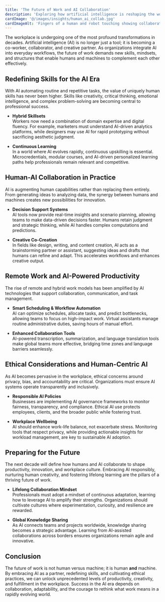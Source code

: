 ```yaml
---
title: 'The Future of Work and AI Collaboration'
description: 'Exploring how artificial intelligence is reshaping the workplace, redefining skills, and fostering collaboration between humans and machines.'
cardImage: '@/images/insights/human_ai_collab.jpg'
cardImageAlt: 'Fingers of a human and robot touching showing collaboration.'
---
```


The workplace is undergoing one of the most profound transformations in decades. Artificial intelligence (AI) is no longer just a tool; it is becoming a co-worker, collaborator, and creative partner. As organizations integrate AI into everyday workflows, the future of work demands new skills, mindsets, and structures that enable humans and machines to complement each other effectively.

## Redefining Skills for the AI Era

With AI automating routine and repetitive tasks, the value of uniquely human skills has never been higher. Skills like creativity, critical thinking, emotional intelligence, and complex problem-solving are becoming central to professional success.

- **Hybrid Skillsets**  
  Workers now need a combination of domain expertise and digital fluency. For example, marketers must understand AI-driven analytics platforms, while designers may use AI for rapid prototyping without sacrificing aesthetic judgment.

- **Continuous Learning**  
  In a world where AI evolves rapidly, continuous upskilling is essential. Microcredentials, modular courses, and AI-driven personalized learning paths help professionals remain relevant and competitive.

## Human-AI Collaboration in Practice

AI is augmenting human capabilities rather than replacing them entirely. From generating ideas to analyzing data, the synergy between humans and machines creates new possibilities for innovation.

- **Decision Support Systems**  
  AI tools now provide real-time insights and scenario planning, allowing teams to make data-driven decisions faster. Humans retain judgment and strategic thinking, while AI handles complex computations and predictions.

- **Creative Co-Creation**  
  In fields like design, writing, and content creation, AI acts as a brainstorming partner or assistant, suggesting ideas and drafts that humans can refine and adapt. This accelerates workflows and enhances creative output.

## Remote Work and AI-Powered Productivity

The rise of remote and hybrid work models has been amplified by AI technologies that support collaboration, communication, and task management.

- **Smart Scheduling & Workflow Automation**  
  AI can optimize schedules, allocate tasks, and predict bottlenecks, allowing teams to focus on high-impact work. Virtual assistants manage routine administrative duties, saving hours of manual effort.

- **Enhanced Collaboration Tools**  
  AI-powered transcription, summarization, and language translation tools make global teams more effective, bridging time zones and language barriers seamlessly.

## Ethical Considerations and Human-Centric AI

As AI becomes pervasive in the workplace, ethical concerns around privacy, bias, and accountability are critical. Organizations must ensure AI systems operate transparently and inclusively.

- **Responsible AI Policies**  
  Businesses are implementing AI governance frameworks to monitor fairness, transparency, and compliance. Ethical AI use protects employees, clients, and the broader public while fostering trust.

- **Workplace Wellbeing**  
  AI should enhance work-life balance, not exacerbate stress. Monitoring tools that respect privacy, while providing actionable insights for workload management, are key to sustainable AI adoption.

## Preparing for the Future

The next decade will define how humans and AI collaborate to shape productivity, innovation, and workplace culture. Embracing AI responsibly, nurturing human creativity, and fostering lifelong learning are the pillars of a thriving future of work.

- **Lifelong Collaboration Mindset**  
  Professionals must adopt a mindset of continuous adaptation, learning how to leverage AI to amplify their strengths. Organizations should cultivate cultures where experimentation, curiosity, and resilience are rewarded.

- **Global Knowledge Sharing**  
  As AI connects teams and projects worldwide, knowledge sharing becomes a strategic advantage. Learning from AI-assisted collaborations across borders ensures organizations remain agile and innovative.

## Conclusion

The future of work is not human versus machine; it is human **and** machine. By embracing AI as a partner, redefining skills, and cultivating ethical practices, we can unlock unprecedented levels of productivity, creativity, and fulfillment in the workplace. Success in the AI era depends on collaboration, adaptability, and the courage to rethink what work means in a rapidly evolving world.
